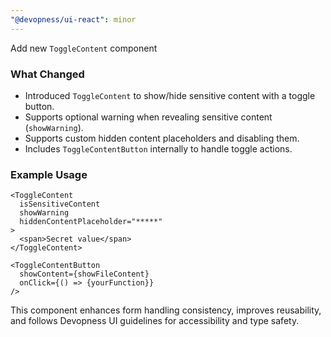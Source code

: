 ```yaml
---
"@devopness/ui-react": minor
---
```


Add new `ToggleContent` component

### What Changed
- Introduced `ToggleContent` to show/hide sensitive content with a toggle button.
- Supports optional warning when revealing sensitive content (`showWarning`).
- Supports custom hidden content placeholders and disabling them.
- Includes `ToggleContentButton` internally to handle toggle actions.

### Example Usage
```tsx
<ToggleContent
  isSensitiveContent
  showWarning
  hiddenContentPlaceholder="*****"
>
  <span>Secret value</span>
</ToggleContent>
```

```tsx
<ToggleContentButton
  showContent={showFileContent}
  onClick={() => {yourFunction}}
/>
```
This component enhances form handling consistency, improves reusability, and follows Devopness UI guidelines for accessibility and type safety.
